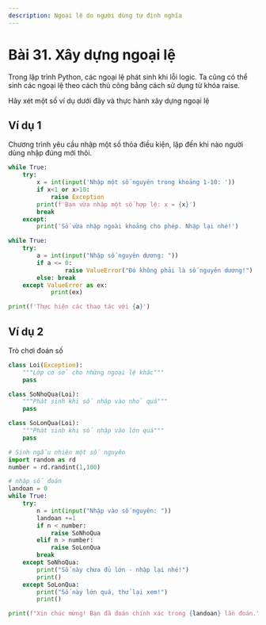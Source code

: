 ```yaml
---
description: Ngoại lệ do người dùng tự định nghĩa
---
```


# Bài 31. Xây dựng ngoại lệ

Trong lập trình Python, các ngoại lệ phát sinh khi lỗi logic. Ta cũng có thể sinh các ngoại lệ theo cách thủ công bằng cách sử dụng từ khóa raise.

Hãy xét một số ví dụ dưới đây và thực hành xây dựng ngoại lệ

## Ví dụ 1

Chương trình yêu cầu nhập một số thỏa điều kiện, lặp đến khi nào người dùng nhập đúng mới thôi.

```python
while True:
    try:
        x = int(input('Nhập một số nguyên trong khoảng 1-10: '))
        if x<1 or x>10:
            raise Exception
        print(f'Bạn vừa nhập một số hợp lệ: x = {x}')
        break
    except:
        print('Số vừa nhập ngoài khoảng cho phép. Nhập lại nhé!')
```

```python
while True:
    try:
        a = int(input("Nhập số nguyên dương: "))
        if a <= 0:
                raise ValueError("Đó không phải là số nguyên dương!")
        else: break
    except ValueError as ex:
            print(ex)

print(f'Thực hiện các thao tác với {a}')
```

## Ví dụ 2

Trò chơi đoán số

```python
class Loi(Exception):
    """Lớp cơ sở cho những ngoại lệ khác"""
    pass

class SoNhoQua(Loi):
    """Phát sinh khi số nhập vào nhỏ quá"""
    pass

class SoLonQua(Loi):
    """Phát sinh khi số nhập vào lớn quá"""
    pass

# Sinh ngẫu nhiên một số nguyên
import random as rd
number = rd.randint(1,100)

# nhập số đoán
landoan = 0
while True:
    try:
        n = int(input("Nhập vào số nguyên: "))
        landoan +=1
        if n < number:
            raise SoNhoQua
        elif n > number:
            raise SoLonQua
        break
    except SoNhoQua:
        print("Số này chưa đủ lớn - nhập lại nhé!")
        print()
    except SoLonQua:
        print("Số này lớn quá, thử lại xem!")
        print()

print(f"Xin chúc mừng! Bạn đã đoán chính xác trong {landoan} lần đoán.")
```

